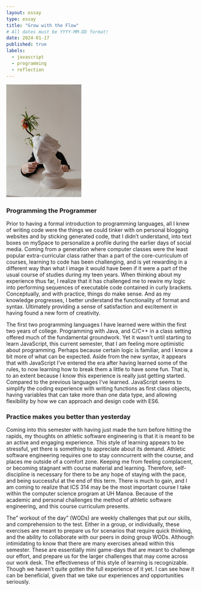 ```yaml
---
layout: essay
type: essay
title: "Grow with the Flow"
# All dates must be YYYY-MM-DD format!
date: 2024-01-17
published: true
labels:
  - javascript
  - programming
  - reflection
---
```


<div class="text-center p-4">
  <img width="200px" 
       src="../img/grow.jpg" 
       class="img-thumbnail" >
</div>

### Programming the Programmer

Prior to having a formal introduction to programming languages, all I knew of writing code were the things we could tinker with on 
personal blogging websites and by sticking generated code, that I didn’t understand, into text boxes on mySpace to personalize a profile during the earlier days of social media. Coming from a generation where computer classes were the least popular extra-curricular class rather than a part of the core-curriculum of courses, learning to code has been challenging, and is yet rewarding in a different way than what I image it would have been if it were a part of the usual course of studies during my teen years. When thinking about my experience thus far, I realize that it has challenged me to rewire my logic into performing sequences of executable code contained in curly brackets. Conceptually, and with practice, things do make sense. And as my knowledge progresses, I better understand the functionality of format and syntax. Ultimately providing a sense of satisfaction and excitement in having found a new form of creativity.

The first two programming languages I have learned were within the first two years of college. Programming with Java, and C/C++ in a class setting offered much of the fundamental groundwork. Yet it wasn't until starting to learn JavaScript, this current semester, that I am feeling more optimistic about programming. Perhaps because certain logic is familiar, and I know a bit more of what can be expected. Aside from the new syntax, it appears that with JavaScript I’ve entered the era after having learned some of the rules, to now learning how to break them a little to have some fun. That is, to an extent because I know this experience is really just getting started. Compared to the previous languages I’ve learned. JavaScript seems to simplify the coding experience with writing functions as first class objects, having variables that can take more than one data type, and allowing flexibility by how we can approach and design code with ES6.

### Practice makes you better than yesterday

Coming into this semester with having just made the turn before hitting the rapids, my thoughts on athletic software engineering is that it is meant to be an active and engaging experience. This style of learning appears to be stressful, yet there is something to appreciate about its demand. Athletic software engineering requires one to stay conncurrent with the course, and places me outside of a comfort zone. Keeping me from feeling complacent, or becoming stagnant with course material and learning. Therefore, self-discipline is necessary for there to be any hope of staying with the pace, and being successful at the end of this term. There is much to gain, and I am coming to realize that ICS 314 may be the most important course I take within the computer science program at UH Manoa. Because of the academic and personal challenges the method of athletic software engineering, and this course curriculum presents.

The” workout of the day” (WODs) are weekly challenges that put our skills, and comprehension to the test. Either in a group, or individually, these exercises are meant to prepare us for scenarios that require quick thinking, and the ability to collaborate with our peers in doing group WODs. Although intimidating to know that there are many exercises ahead within this semester. These are essentially mini game-days that are meant to challenge our effort, and prepare us for the larger challenges that may come across our work desk. The effectiveness of this style of learning is recognizable. Though we haven’t quite gotten the full experience of it yet. I can see how it can be beneficial, given that we take our experiences and opportunities seriously.
